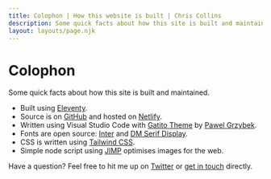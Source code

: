 ```yaml
---
title: Colophon | How this website is built | Chris Collins
description: Some quick facts about how this site is built and maintained.
layout: layouts/page.njk
---
```


# Colophon

Some quick facts about how this site is built and maintained.

- Built using [Eleventy](https://11ty.io).
- Source is on [GitHub](https://github.com/chrisssycollins/chriscollins.me) and hosted on [Netlify](https://www.netlify.com).
- Written using Visual Studio Code with [Gatito Theme](https://marketplace.visualstudio.com/items?itemName=pawelgrzybek.gatito-theme) by [Pawel Grzybek](https://pawelgrzybek.com/).
- Fonts are open source: [Inter](https://rsms.me/inter/) and [DM Serif Display](https://fonts.google.com/specimen/DM+Serif+Display).
- CSS is written using [Tailwind CSS](https://tailwindcss.com/). 
- Simple node script using [JIMP](https://www.npmjs.com/package/jimp) optimises images for the web.

Have a question? Feel free to hit me up on [Twitter](https://www.twitter.com/scottishstoater) or [get in touch](/contact) directly.
